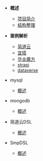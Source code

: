 <!-- docs/_sidebar.md -->
* **概述**
  * [项目简介](/)
  * [结构整理](/structure.md)

* **案例解析**
  * [简道云](/ex-details/jiandaoyun.md)
  * [宜搭](/ex-details/aliwork.md)
  * [华炎魔方](/ex-details/steedos.md)
  * [strapi](/ex-details/strapi.md)
  * [dataverse](/ex-details/dataverse.md)

* mysql
  * [概述](/mysql/index.md)

* mongodb
  * [概述](/mongodb/index.md)

* 简道云DSL
  * [概述](/jdy-dsl/index.md)

* SmpDSL
  * [概述](/smp-dsl/index.md)
